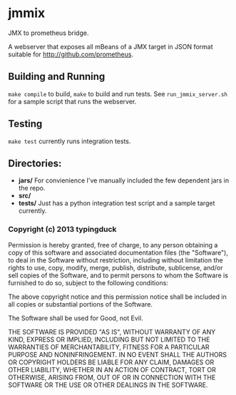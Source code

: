 jmmix
=====

JMX to prometheus bridge.

A webserver that exposes all mBeans of a JMX target in JSON format suitable
for http://github.com/prometheus.

## Building and Running

`make compile` to build, `make` to build and run tests.
See `run_jmmix_server.sh` for a sample script that runs the webserver.

## Testing

`make test` currently runs integration tests.

## Directories:

* **jars/** For convienience I've manually included the few dependent jars in the repo.
* **src/**
* **tests/** Just has a python integration test script and a sample target currently.


### Copyright (c) 2013 typingduck

Permission is hereby granted, free of charge, to any person obtaining a copy of this software and associated documentation files (the "Software"), to deal in the Software without restriction, including without limitation the rights to use, copy, modify, merge, publish, distribute, sublicense, and/or sell copies of the Software, and to permit persons to whom the Software is furnished to do so, subject to the following conditions:

The above copyright notice and this permission notice shall be included in all copies or substantial portions of the Software.

The Software shall be used for Good, not Evil.

THE SOFTWARE IS PROVIDED "AS IS", WITHOUT WARRANTY OF ANY KIND, EXPRESS OR IMPLIED, INCLUDING BUT NOT LIMITED TO THE WARRANTIES OF MERCHANTABILITY, FITNESS FOR A PARTICULAR PURPOSE AND NONINFRINGEMENT. IN NO EVENT SHALL THE AUTHORS OR COPYRIGHT HOLDERS BE LIABLE FOR ANY CLAIM, DAMAGES OR OTHER LIABILITY, WHETHER IN AN ACTION OF CONTRACT, TORT OR OTHERWISE, ARISING FROM, OUT OF OR IN CONNECTION WITH THE SOFTWARE OR THE USE OR OTHER DEALINGS IN THE SOFTWARE.
